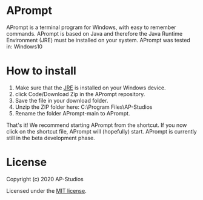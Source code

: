 # APrompt
APrompt is a terminal program for Windows, with easy to remember commands. APrompt is based on Java and therefore the Java Runtime Environment (JRE) must be installed on your system. APrompt was tested in: Windows10

# How to install
1. Make sure that the [JRE](https://www.java.com/en/download/) is installed on your Windows device.
2. click Code/Download Zip in the APrompt repository.
3. Save the file in your download folder.
4. Unzip the ZIP folder here: C:\Program Files\AP-Studios
5. Rename the folder APrompt-main to APrompt.

That's it! We recommend starting APrompt from the shortcut. If you now click on the shortcut file, APrompt will (hopefully) start. APrompt is currently still in the beta development phase.

# License
Copyright (c) 2020 AP-Studios

Licensed under the [MIT license](https://github.com/AP-Studios/APrompt/blob/main/LICENSE.txt).
